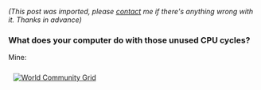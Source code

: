 *(This post was imported, please [contact](/#/contact) me if there's anything wrong with it. Thanks in advance)*

<div class="entry-body">
<h3>What does your computer do with those unused CPU cycles?</h3>
<p>
	Mine:
</p>
<p>
	<a href="http://www.worldcommunitygrid.org/"><img alt="World Community Grid" src="http://farm2.static.flickr.com/1329/548648006_ec8c399001_o.png" style="border: 0px none; padding: 10px;" /></a>
</p>
</div>
